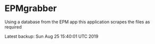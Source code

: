 # EPMgrabber
Using a database from the EPM app this application scrapes the files as required


Latest backup: Sun Aug 25 15:40:01 UTC 2019
